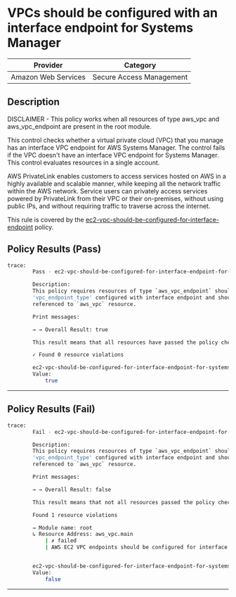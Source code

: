 # VPCs should be configured with an interface endpoint for Systems Manager

| Provider            |             Category           |
| ------------------- |  ----------------------------  |
| Amazon Web Services |    Secure Access Management    |

## Description

DISCLAIMER - This policy works when all resources of type aws_vpc and aws_vpc_endpoint are present in the root module.

This control checks whether a virtual private cloud (VPC) that you manage has an interface VPC endpoint for AWS Systems Manager. The control fails if the VPC doesn't have an interface VPC endpoint for Systems Manager. This control evaluates resources in a single account.

AWS PrivateLink enables customers to access services hosted on AWS in a highly available and scalable manner, while keeping all the network traffic within the AWS network. Service users can privately access services powered by PrivateLink from their VPC or their on-premises, without using public IPs, and without requiring traffic to traverse across the internet.

This rule is covered by the [ec2-vpc-should-be-configured-for-interface-endpoint](https://github.com/hashicorp/policy-library-FSBP-Policy-Set-for-AWS-Terraform/blob/main/policies/ec2/ec2-vpc-should-be-configured-for-interface-endpoint.sentinel) policy.

## Policy Results (Pass)

```bash
trace:
        Pass - ec2-vpc-should-be-configured-for-interface-endpoint-for-systems-manager.sentinel

        Description:
        This policy requires resources of type `aws_vpc_endpoint` should have
        'vpc_endpoint_type' configured with interface endpoint and should be
        referenced to `aws_vpc` resource.

        Print messages:

        → → Overall Result: true

        This result means that all resources have passed the policy check for the policy ec2-vpc-should-be-configured-for-interface-endpoint.

        ✓ Found 0 resource violations

        ec2-vpc-should-be-configured-for-interface-endpoint-for-systems-manager.sentinel:112:1 - Rule "main"
        Value:
            true

```

---

## Policy Results (Fail)

```bash
trace:
        Fail - ec2-vpc-should-be-configured-for-interface-endpoint-for-systems-manager.sentinel

        Description:
        This policy requires resources of type `aws_vpc_endpoint` should have
        'vpc_endpoint_type' configured with interface endpoint and should be
        referenced to `aws_vpc` resource.

        Print messages:

        → → Overall Result: false

        This result means that not all resources passed the policy check and the protected behavior is not allowed for the policy ec2-vpc-should-be-configured-for-interface-endpoint.

        Found 1 resource violations

        → Module name: root
        ↳ Resource Address: aws_vpc.main
            | ✗ failed
            | AWS EC2 VPC endpoints should be configured for interface endpoints. Refer to https://docs.aws.amazon.com/securityhub/latest/userguide/ec2-controls.html#ec2-57 for more details.


        ec2-vpc-should-be-configured-for-interface-endpoint-for-systems-manager.sentinel:112:1 - Rule "main"
        Value:
            false
```

---
